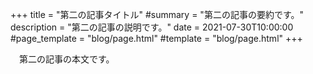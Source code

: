 +++
title = "第二の記事タイトル"
#summary = "第二の記事の要約です。"
description = "第二の記事の説明です。"
date = 2021-07-30T10:00:00
#page_template = "blog/page.html"
#template = "blog/page.html"
+++

　第二の記事の本文です。

